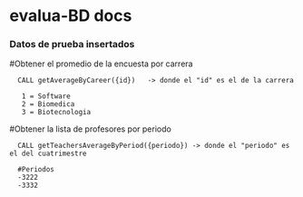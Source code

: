# evalua-BD docs
### Datos de prueba insertados

#Obtener el promedio de la encuesta por carrera

      CALL getAverageByCareer({id})   -> donde el "id" es el de la carrera 

       1 = Software
       2 = Biomedica
       3 = Biotecnologia

    

#Obtener la lista de profesores por periodo

      CALL getTeachersAverageByPeriod({periodo}) -> donde el "periodo" es el del cuatrimestre 

      #Periodos 
      -3222
      -3332

